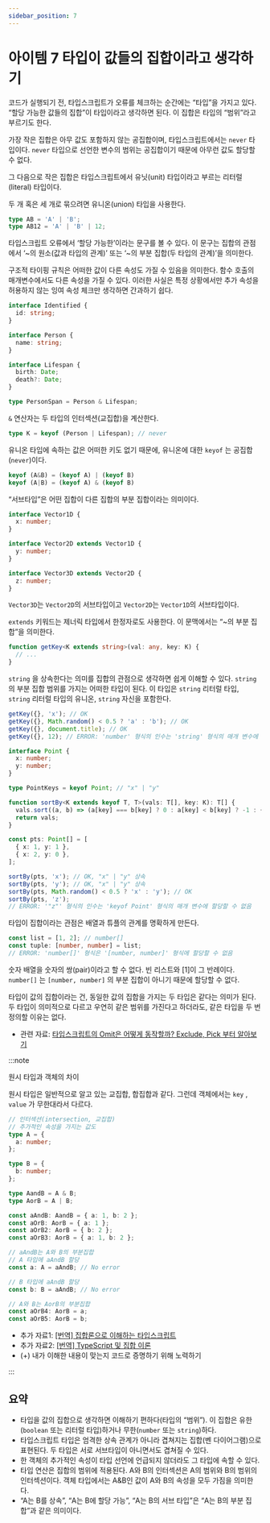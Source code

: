 ```yaml
---
sidebar_position: 7
---
```


# 아이템 7 타입이 값들의 집합이라고 생각하기

코드가 실행되기 전, 타입스크립트가 오류를 체크하는 순간에는 “타입”을 가지고 있다. “할당 가능한 값들의 집합”이 타입이라고 생각하면 된다. 이 집합은 타입의 “범위”라고 부르기도 한다.

가장 작은 집합은 아무 값도 포함하지 않는 공집합이며, 타입스크립트에서는 `never` 타입이다. `never` 타입으로 선언한 변수의 범위는 공집합이기 때문에 아무런 값도 할당할 수 없다.

그 다음으로 작은 집합은 타입스크립트에서 유닛(unit) 타입이라고 부르는 리터럴(literal) 타입이다.

두 개 혹은 세 개로 묶으려면 유니온(union) 타입을 사용한다.

```ts
type AB = 'A' | 'B';
type AB12 = 'A' | 'B' | 12;
```

타입스크립트 오류에서 ‘할당 가능한’이라는 문구를 볼 수 있다. 이 문구는 집합의 관점에서 ‘~의 원소(값과 타입의 관계)’ 또는 ‘~의 부분 집합(두 타입의 관계)’을 의미한다.

구조적 타이핑 규칙은 어떠한 값이 다른 속성도 가질 수 있음을 의미한다. 함수 호출의 매개변수에서도 다른 속성을 가질 수 있다. 이러한 사실은 특정 상황에서만 추가 속성을 허용하지 않는 잉여 속성 체크만 생각하면 간과하기 쉽다.

```ts
interface Identified {
  id: string;
}

interface Person {
  name: string;
}

interface Lifespan {
  birth: Date;
  death?: Date;
}

type PersonSpan = Person & Lifespan;
```

`&` 연산자는 두 타입의 인터섹션(교집합)을 계산한다.

```ts
type K = keyof (Person | Lifespan); // never
```

유니온 타입에 속하는 값은 어떠한 키도 없기 때문에, 유니온에 대한 `keyof` 는 공집합(`never`)이다.

```ts
keyof (A&B) = (keyof A) | (keyof B)
keyof (A|B) = (keyof A) & (keyof B)
```

“서브타입”은 어떤 집합이 다른 집합의 부분 집합이라는 의미이다.

```ts
interface Vector1D {
  x: number;
}

interface Vector2D extends Vector1D {
  y: number;
}

interface Vector3D extends Vector2D {
  z: number;
}
```

`Vector3D`는 `Vector2D`의 서브타입이고 `Vector2D`는 `Vector1D`의 서브타입이다.

`extends` 키워드는 제너릭 타입에서 한정자로도 사용한다. 이 문맥에서는 “~의 부분 집합”을 의미한다.

```ts
function getKey<K extends string>(val: any, key: K) {
  // ...
}
```

`string` 을 상속한다는 의미를 집합의 관점으로 생각하면 쉽게 이해할 수 있다. `string` 의 부분 집합 범위를 가지는 어떠한 타입이 된다. 이 타입은 `string` 리터럴 타입, `string` 리터럴 타입의 유니온, `string` 자신을 포함한다.

```ts
getKey({}, 'x'); // OK
getKey({}, Math.random() < 0.5 ? 'a' : 'b'); // OK
getKey({}, document.title); // OK
getKey({}, 12); // ERROR: 'number' 형식의 인수는 'string' 형식의 매개 변수에 할당할 수 없음
```

```ts
interface Point {
  x: number;
  y: number;
}

type PointKeys = keyof Point; // "x" | "y"

function sortBy<K extends keyof T, T>(vals: T[], key: K): T[] {
  vals.sort((a, b) => (a[key] === b[key] ? 0 : a[key] < b[key] ? -1 : +1));
  return vals;
}

const pts: Point[] = [
  { x: 1, y: 1 },
  { x: 2, y: 0 },
];

sortBy(pts, 'x'); // OK, "x" | "y" 상속
sortBy(pts, 'y'); // OK, "x" | "y" 상속
sortBy(pts, Math.random() < 0.5 ? 'x' : 'y'); // OK
sortBy(pts, 'z');
// ERROR: '"z"' 형식의 인수는 'keyof Point' 형식의 매개 변수에 할당할 수 없음
```

타입이 집합이라는 관점은 배열과 튜플의 관계를 명확하게 만든다.

```ts
const list = [1, 2]; // number[]
const tuple: [number, number] = list;
// ERROR: 'number[]' 형식은 '[number, number]' 형식에 할당할 수 없음
```

숫자 배열을 숫자의 쌍(pair)이라고 할 수 없다. 빈 리스트와 [1]이 그 반례이다. `number[]` 는 `[number, number]` 의 부분 집합이 아니기 때문에 할당할 수 없다.

타입이 값의 집합이라는 건, 동일한 값의 집합을 가지는 두 타입은 같다는 의미가 된다. 두 타입이 의미적으로 다르고 우연히 같은 범위를 가진다고 하더라도, 같은 타입을 두 번 정의할 이유는 없다.

- 관련 자료: [타입스크립트의 Omit은 어떻게 동작할까? Exclude, Pick 부터 알아보기](https://yceffort.kr/2022/03/typescript-omit-exclude-pick)

:::note

원시 타입과 객체의 차이

원시 타입은 일반적으로 알고 있는 교집합, 합집합과 같다.
그런데 객체에서는 `key` , `value` 가 무한대라서 다르다.

```ts
// 인터섹션(intersection, 교집합)
// 추가적인 속성을 가지는 값도
type A = {
  a: number;
};

type B = {
  b: number;
};

type AandB = A & B;
type AorB = A | B;

const aAndB: AandB = { a: 1, b: 2 };
const aOrB: AorB = { a: 1 };
const aOrB2: AorB = { b: 2 };
const aOrB3: AorB = { a: 1, b: 2 };

// aAndB는 A와 B의 부분집합
// A 타입에 aAndB 할당
const a: A = aAndB; // No error

// B 타입에 aAndB 할당
const b: B = aAndB; // No error

// A와 B는 AorB의 부분집합
const aOrB4: AorB = a;
const aOrB5: AorB = b;
```

- 추가 자료1: [[번역] 집합론으로 이해하는 타입스크립트](https://itchallenger.tistory.com/874)
- 추가 자료2: [[번역] TypeScript 및 집합 이론](https://velog.io/@yeeed711/번역-TypeScript-및-집합-이론)
- (+) 내가 이해한 내용이 맞는지 코드로 증명하기 위해 노력하기

:::

## 요약

- 타입을 값의 집합으로 생각하면 이해하기 편하다(타입의 “범위”). 이 집합은 유한(`boolean` 또는 리터럴 타입)하거나 무한(`number` 또는 `string`)하다.
- 타입스크립트 타입은 엄격한 상속 관계가 아니라 겹쳐지는 집합(벤 다이어그램)으로 표현된다. 두 타입은 서로 서브타입이 아니면서도 겹쳐질 수 있다.
- 한 객체의 추가적인 속성이 타입 선언에 언급되지 않더라도 그 타입에 속할 수 있다.
- 타입 연산은 집합의 범위에 적용된다. A와 B의 인터섹션은 A의 범위와 B의 범위의 인터섹션이다. 객체 타입에서는 A&B인 값이 A와 B의 속성을 모두 가짐을 의미한다.
- “A는 B를 상속”, “A는 B에 할당 가능”, “A는 B의 서브 타입”은 “A는 B의 부분 집합”과 같은 의미이다.
